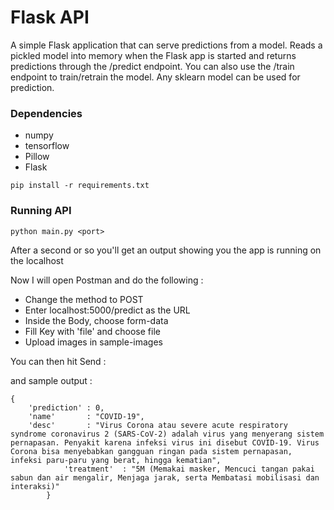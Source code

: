 # Flask API
A simple Flask application that can serve predictions from a model. Reads a pickled model into memory when the Flask app is started and returns predictions through the /predict endpoint. You can also use the /train endpoint to train/retrain the model. Any sklearn model can be used for prediction.

### Dependencies
- numpy
- tensorflow
- Pillow
- Flask

```
pip install -r requirements.txt
```

### Running API
```
python main.py <port>
```

After a second or so you'll get an output showing you the app is running on the localhost

Now I will open Postman and do the following :
- Change the method to POST
- Enter localhost:5000/predict as the URL
- Inside the Body, choose form-data
- Fill Key with 'file' and choose file
- Upload images in sample-images

You can then hit Send :



and sample output :
```
{
	'prediction' : 0,
	'name'       : "COVID-19",
	'desc'       : "Virus Corona atau severe acute respiratory syndrome coronavirus 2 (SARS-CoV-2) adalah virus yang menyerang sistem pernapasan. Penyakit karena infeksi virus ini disebut COVID-19. Virus Corona bisa menyebabkan gangguan ringan pada sistem pernapasan, infeksi paru-paru yang berat, hingga kematian",
            'treatment'  : "5M (Memakai masker, Mencuci tangan pakai sabun dan air mengalir, Menjaga jarak, serta Membatasi mobilisasi dan interaksi)"
        }
```
